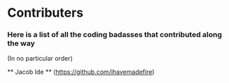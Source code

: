 # Contributers

### Here is a list of all the coding badasses that contributed along the way
(In no particular order)

** Jacob Ide ** (https://github.com/ihavemadefire)